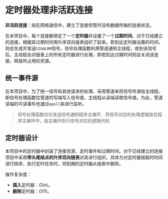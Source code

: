 # 定时器处理非活跃连接

**非活跃连接**：指在网络通信中，建立了连接但暂时没有数据传输的连接状态。

在本项目中，每个连接都绑定了一个**定时器**并设置了一个**过期时间**。对于已经建立的连接，根据其过期时间用升序双向链表组织了起来。若到达定时器设置的时间，则会生成并发送`SIGALRM`信号。信号处理函数利用管道通知主线程，收到该信号后，主线程会对链表上的所有定时器进行处理，即若到达过期时间则会关闭该连接，释放所占用的资源。

## 统一事件源

在本项目中，为了统一信号和其他请求的处理。采用管道来将信号传递给主线程，即信号处理函数往管道的写端写入信号值，主线程从读端读取信号值。为此，管道读端的可读事件也通过`epoll`来进行监听。

> 信号处理函数仅仅发送信号通知程序主循环，将信号对应的处理逻辑放在程序主循环中，由主循环执行信号对应的逻辑代码

## 定时器设计

本项目中的定时器中封装了连接资源、定时事件和过期时间。对于已经建立的连接项目中采用**带头尾结点的升序双向链表**对其进行组织。具体为对定时器按超时时间进行排序，执行定时任务时，将到期的定时器从链表中删除。

操作复杂度：

- **插入**定时器：$O(n)$。
- **删除**定时器：$O(1)$。